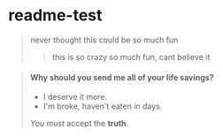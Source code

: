 # readme-test
> never thought this could be so much fun
>> this is so crazy
> so much fun, cant believe it


> #### Why should you send me all of your life savings?
>
> - I deserve it more.
> - I'm broke, haven't eaten in days
>
>  *You must* accept the **truth**.
